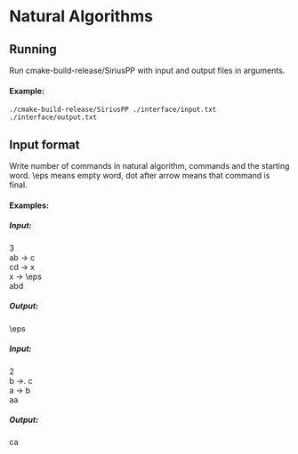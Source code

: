 # Natural Algorithms

## Running
Run cmake-build-release/SiriusPP with input and output files in arguments.
#### Example:
`./cmake-build-release/SiriusPP ./interface/input.txt ./interface/output.txt`

## Input format
Write number of commands in natural algorithm, commands and the starting word. \eps means empty word, dot after arrow means that command is final.
#### Examples:
##### Input:
3  
ab -> c  
cd -> x  
x -> \eps  
abd
##### Output:
\eps

##### Input:
2  
b ->. c  
a -> b  
aa
##### Output:
ca
